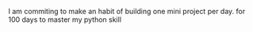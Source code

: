 I am commiting to make an habit of building one mini project per day. for 100 days to master my python skill 

